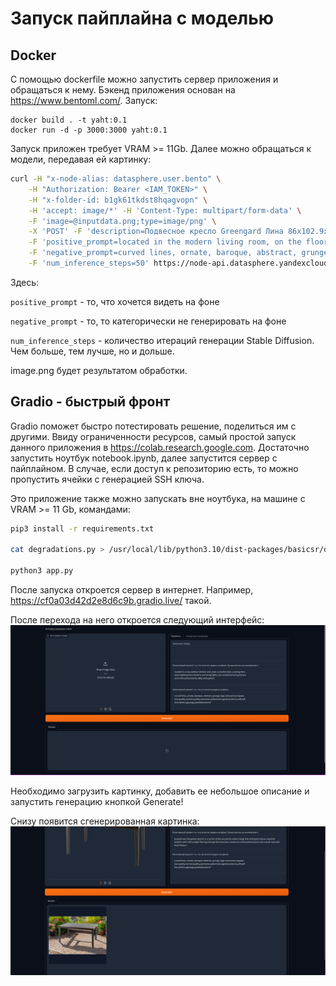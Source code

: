 # Запуск пайплайна с моделью
## Docker
С помощью dockerfile можно запустить сервер приложения и обращаться к нему. Бэкенд приложения основан на https://www.bentoml.com/.
Запуск:
```
docker build . -t yaht:0.1
docker run -d -p 3000:3000 yaht:0.1
```
Запуск приложен требует VRAM >= 11Gb.
Далее можно обращаться к модели, передавая ей картинку:
```bash
curl -H "x-node-alias: datasphere.user.bento" \
    -H "Authorization: Bearer <IAM_TOKEN>" \
    -H "x-folder-id: b1gk61tkdst8hqagvopn" \
    -H 'accept: image/*' -H 'Content-Type: multipart/form-data' \
    -F 'image=@inputdata.png;type=image/png' \
    -X 'POST' -F 'description=Подвесное кресло Greengard Лина 86x102.9x76 см искусственный ротанг коричневый' \
    -F 'positive_prompt=located in the modern living room, on the floor, next to the armchair, evening weather, dim blue light, and plants around' \
    -F 'negative_prompt=curved lines, ornate, baroque, abstract, grunge, logo, text,word,cropped,low quality,normal quality, username, watermark, signature, blurry, soft, soft line, sketch, ugly,logo,pixelated,lowres' \
    -F 'num_inference_steps=50' https://node-api.datasphere.yandexcloud.net/replace_background --output image.png
```
Здесь:

```positive_prompt``` - то, что хочется видеть на фоне

```negative_prompt``` - то, то категорически не генерировать на фоне

```num_inference_steps``` - количество итераций генерации Stable Diffusion. Чем больше, тем лучше, но и дольше.

image.png будет результатом обработки.

## Gradio - быстрый фронт
Gradio поможет быстро потестировать решение, поделиться им с другими. Ввиду ограниченности ресурсов, самый простой запуск данного приложения в https://colab.research.google.com.
Достаточно запустить ноутбук notebook.ipynb, далее запустится сервер с пайплайном.
В случае, если доступ к репозиторию есть, то можно пропустить ячейки с генерацией SSH ключа.

Это приложение также можно запускать вне ноутбука, на машине с VRAM >= 11 Gb, командами:
```bash
pip3 install -r requirements.txt

cat degradations.py > /usr/local/lib/python3.10/dist-packages/basicsr/data/degradations.py

python3 app.py
```

После запуска откроется сервер в интернет. Например, https://cf0a03d42d2e8d6c9b.gradio.live/ такой.

После перехода на него откроется следующий интерфейс:
![alt text](image.png)

Необходимо загрузить картинку, добавить ее небольшое описание и запустить генерацию кнопкой Generate!

Снизу появится сгенерированная картинка:
![alt text](image-1.png)
